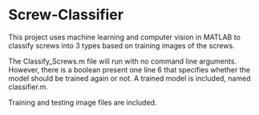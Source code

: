 # Screw-Classifier
This project uses machine learning and computer vision in MATLAB to classify screws into 3 types based on training images of the screws.

The Classify_Screws.m file will run with no command line arguments. However, there is a boolean present one line 6 that specifies whether the model should be trained again or not.
A trained model is included, named classifier.m.

Training and testing image files are included.
